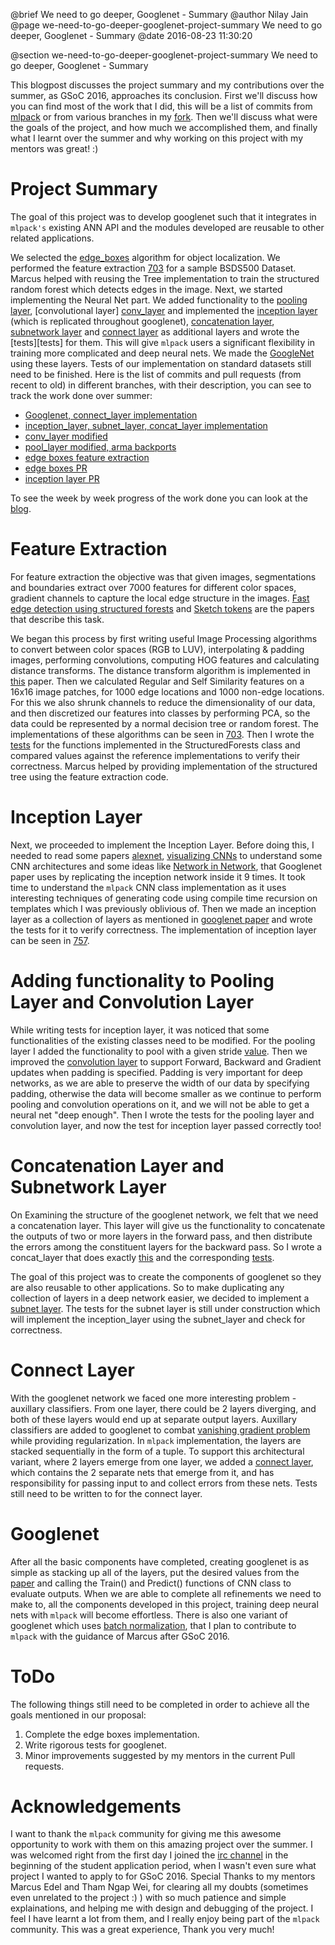 @brief We need to go deeper, Googlenet - Summary
@author Nilay Jain
@page we-need-to-go-deeper-googlenet-project-summary We need to go deeper, Googlenet - Summary
@date 2016-08-23 11:30:20

@section we-need-to-go-deeper-googlenet-project-summary We need to go deeper, Googlenet - Summary

This blogpost discusses the project summary and my contributions over the summer, as GSoC 2016, approaches its conclusion. First we'll discuss how you can find most of the work that I did, this will be a list of commits from [mlpack][mlpack] or from various branches in my [fork][fork]. Then we'll discuss what were the goals of the project, and how much we accomplished them, and finally what I learnt over the summer and why working on this project with my mentors was great! :)

# Project Summary

The goal of this project was to develop googlenet such that it integrates in `mlpack's` existing ANN API and the modules developed are reusable to other related applications.

We selected the [edge_boxes][edge_boxes] algorithm for object localization. We performed the feature extraction [703][703] for a sample BSDS500 Dataset. Marcus helped with reusing the Tree implementation to train the structured random forest which detects edges in the image. Next, we started implementing the Neural Net part. We added functionality to the [pooling layer][pooling_layer], [convolutional layer] [conv_layer] and implemented the [inception layer][inception_layer] (which is replicated throughout googlenet), [concatenation layer][concat_layer], [subnetwork layer][subnet_layer] and [connect layer][connect_layer] as additional layers and wrote the [tests][tests] for them. This will give `mlpack` users a significant flexibility in training more complicated and deep neural nets. We made the [GoogleNet][googlenet] using these layers. Tests of our implementation on standard datasets still need to be finished.
Here is the list of commits and pull requests (from recent to old) in different branches, with their description, you can see to track the work done over summer:

 * [Googlenet, connect_layer implementation][googlenet_commits]
 * [inception_layer, subnet_layer, concat_layer implementation][inception_layer_commits]
 * [conv_layer modified][conv_layer_commits]
 * [pool_layer modified, arma backports][master_commits]
 * [edge boxes feature extraction][fm]
 * [edge boxes PR][703]
 * [inception layer PR][757]

To see the week by week progress of the work done you can look at the [blog][blog].

# Feature Extraction

For feature extraction the objective was that given images, segmentations and boundaries extract over 7000 features for different color spaces, gradient channels to capture the local edge structure in the images. [Fast edge detection using structured forests][edge_detection] and [Sketch tokens][sketch_tokens] are the papers that describe this task.

We began this process by first writing useful Image Processing algorithms to convert between color spaces (RGB to LUV), interpolating & padding images, performing convolutions, computing HOG features and calculating distance transforms. The distance transform algorithm is implemented in [this][distance_transform] paper.
Then we calculated Regular and Self Similarity features on a 16x16 image patches, for 1000 edge locations and 1000 non-edge locations. For this we also shrunk channels to reduce the dimensionality of our data, and then discretized our features into classes by performing PCA, so the data could be represented by a normal decision tree or random forest. The implementations of these algorithms can be seen in [703][703]. Then I wrote the [tests][edge_boxes_test] for the functions implemented in the StructuredForests class and compared values against the reference implementations to verify their correctness. Marcus helped by providing implementation of the structured tree using the feature extraction code.

# Inception Layer

Next, we proceeded to implement the Inception Layer. Before doing this, I needed to read some papers [alexnet][alexnet], [visualizing CNNs][vcnn] to understand some CNN architectures and some ideas like [Network in Network][network_in_network], that Googlenet paper uses by replicating the inception network inside it 9 times. It took time to understand the `mlpack` CNN class implementation as it uses interesting techniques of generating code using compile time recursion on templates which I was previously oblivious of. Then we made an inception layer as a collection of layers as mentioned in [googlenet paper][googlenet_paper] and wrote the tests for it to verify correctness. The implementation of inception layer can be seen in [757][757].

# Adding functionality to Pooling Layer and Convolution Layer

While writing tests for inception layer, it was noticed that some functionalities of the existing classes need to be modified. For the pooling layer I added the functionality to pool with a given stride [value][pooling_layer]. Then we improved the [convolution layer][conv_layer] to support Forward, Backward and Gradient updates when padding is specified. Padding is very important for deep networks, as we are able to preserve the width of our data by specifying padding, otherwise the data will become smaller as we continue to perform pooling and convolution operations on it, and we will not be able to get a neural net "deep enough". Then I wrote the tests for the pooling layer and convolution layer, and now the test for inception layer passed correctly too!

# Concatenation Layer and Subnetwork Layer

On Examining the structure of the googlenet network, we felt that we need a concatenation layer. This layer will give us the functionality to concatenate the outputs of two or more layers in the forward pass, and then distribute the errors among the constituent layers for the backward pass. So I wrote a concat_layer that does exactly [this][concat_layer] and the corresponding [tests][concat_layer_test].

The goal of this project was to create the components of googlenet so they are also reusable to other applications. So to make duplicating any collection of layers in a deep network easier, we decided to implement a [subnet layer][subnet_layer]. The tests for the subnet layer is still under construction which will implement the inception_layer using the subnet_layer and check for correctness.

# Connect Layer

With the googlenet network we faced one more interesting problem - auxillary classifiers. From one layer, there could be 2 layers diverging, and both of these layers would end up at separate output layers. Auxillary classifiers are added to googlenet to combat [vanishing gradient problem][vanishing_gradients] while providing regularization. In `mlpack` implementation, the layers are stacked sequentially in the form of a tuple. To support this architectural variant, where 2 layers emerge from one layer, we added a [connect layer][connect_layer], which contains the 2 separate nets that emerge from it, and has responsibility for passing input to and collect errors from these nets. Tests still need to be written to for the connect layer.

# Googlenet

After all the basic components have completed, creating googlenet is as simple as stacking up all of the layers, put the desired values from the [paper][googlenet_paper] and calling the Train() and Predict() functions of CNN class to evaluate outputs. When we are able to complete all refinements we need to make to, all the components developed in this project, training deep neural nets with `mlpack` will become effortless. There is also one variant of googlenet which uses [batch normalization][batch_norm], that I plan to contribute to `mlpack` with the guidance of Marcus after GSoC 2016.

# ToDo

The following things still need to be completed in order to achieve all the goals mentioned in our proposal:
 1. Complete the edge boxes implementation.
 2. Write rigorous tests for googlenet.
 3. Minor improvements suggested by my mentors in the current Pull requests.

# Acknowledgements

I want to thank the `mlpack` community for giving me this awesome opportunity to work with them on this amazing project over the summer. I was welcomed right from the first day I joined the [irc channel][irc] in the beginning of the student application period, when I wasn't even sure what project I wanted to apply to for GSoC 2016. Special Thanks to my mentors Marcus Edel and Tham Ngap Wei, for clearing all my doubts (sometimes even unrelated to the project :) ) with so much patience and simple explainations, and helping me with design and debugging of the project. I feel I have learnt a lot from them, and I really enjoy being part of the `mlpack` community. This was a great experience, Thank you very much!

[mlpack]: https://github.com/mlpack/mlpack
[fork]: https://github.com/nilayjain/mlpack
[edge_boxes]: https://www.microsoft.com/en-us/research/publication/edge-boxes-locating-object-proposals-from-edges/
[703]: https://github.com/mlpack/mlpack/pull/703
[pooling_layer]: https://github.com/mlpack/mlpack/blob/master/src/mlpack/methods/ann/layer/pooling_layer.hpp
[conv_layer]: https://github.com/nilayjain/mlpack/blob/convlayer/src/mlpack/methods/ann/layer/conv_layer.hpp
[inception_layer]: https://github.com/nilayjain/mlpack/blob/inception_layer/src/mlpack/methods/ann/layer/inception_layer.hpp
[concat_layer]: https://github.com/nilayjain/mlpack/blob/inception_layer/src/mlpack/methods/ann/layer/concat_layer.hpp
[subnet_layer]: https://github.com/nilayjain/mlpack/blob/googlenet/src/mlpack/methods/ann/layer/subnet_layer.hpp
[connect_layer]: https://github.com/nilayjain/mlpack/blob/googlenet/src/mlpack/methods/ann/layer/connect_layer.hpp
[googlenet]: https://github.com/nilayjain/mlpack/blob/googlenet/src/mlpack/methods/ann/googlenet.hpp
[googlenet_commits]: https://github.com/nilayjain/mlpack/commits/googlenet/?author=nilayjain
[inception_layer_commits]: https://github.com/nilayjain/mlpack/commits/inception_layer/?author=nilayjain
[conv_layer_commits]: https://github.com/nilayjain/mlpack/commits/convlayer/?author=nilayjain
[fm]: https://github.com/nilayjain/mlpack/commits/fm/?author=nilayjain
[master_commits]: https://github.com/mlpack/mlpack/commits/master?author=nilayjain
[757]: https://github.com/mlpack/mlpack/pull/757
[blog]: http://mlpack.org/gsocblog/author/nilay-jain.html
[edge_detection]: https://arxiv.org/pdf/1406.5549.pdf
[sketch_tokens]: http://people.csail.mit.edu/lim/paper/SketchTokens_cvpr13.pdf
[distance_transform]: http://www.cs.cornell.edu/~dph/papers/dt.pdf
[edge_boxes_test]: https://github.com/nilayjain/mlpack/blob/72eb1ef22c7db1ea33af3de1cd043cdb277ec562/src/mlpack/tests/edge_boxes_test.cpp
[alexnet]: https://papers.nips.cc/paper/4824-imagenet-classification-with-deep-convolutional-neural-networks.pdf
[vcnn]: https://www.cs.nyu.edu/~fergus/papers/zeilerECCV2014.pdf
[network_in_network]: https://arxiv.org/abs/1312.4400
[googlenet_paper]: http://www.cs.unc.edu/~wliu/papers/GoogLeNet.pdf
[concat_layer_test]: https://github.com/nilayjain/mlpack/blob/googlenet/src/mlpack/tests/concat_layer_test.cpp
[vanishing_gradients]: https://en.wikipedia.org/wiki/Vanishing_gradient_problem
[batch_norm]: http://arxiv.org/abs/1502.03167
[irc]: http://webchat.freenode.net/?channels=mlpack